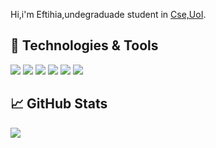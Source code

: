 
Hi,i'm Eftihia,undegraduade student in [Cse,UoI](https://cse.uoi.gr/).

## 🔧 Technologies & Tools
![](https://img.shields.io/badge/OS-Linux-informational?style=flat&logo=linux&logoColor=white&color=2bbc8a)
[![](https://img.shields.io/badge/Code-Java-D2691E?style=flat&logo=java&logoColor=white)](https://adoptopenjdk.net/)
[![](https://img.shields.io/badge/Code-Python-informational?style=flat&logo=python&logoColor=white&color=2bbc8a)](https://www.python.org/downloads/)
[![](https://img.shields.io/badge/Code-Ruby-informational?style=flat&logo=ruby&logoColor=white&color=yellow)](https://developer.mozilla.org/en-US/docs/Web/Ruby)
[![](https://img.shields.io/badge/Terminal-informational?style=flat&logo=gnu-bash&logoColor=white&color=brightgreen)](https://formulae.brew.sh/formula/terminal)
[![](https://img.shields.io/badge/tools-MySQL-4479A1?logo=mysql&labelColor=grey&logoWidth=20)](https://www.mysql.com/)


## &#x1f4c8; GitHub Stats

<a href="https://github.com/ekiafa">
  <img align="center" src="https://github-readme-stats.vercel.app/api/top-langs/?username=ekiafa&hide=jupyter%20notebook,html&layout=compact&theme=dark"/>
</a>

